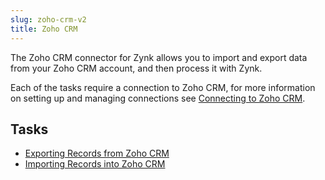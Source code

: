 ```yaml
---
slug: zoho-crm-v2
title: Zoho CRM
---
```

The Zoho CRM connector for Zynk allows you to import and export data from your Zoho CRM account, and then process it with Zynk.

Each of the tasks require a connection to Zoho CRM, for more  information on setting up and managing connections see [Connecting to Zoho CRM](connecting-to-zoho-crm-v2).

## Tasks

 * [Exporting Records from Zoho CRM](exporting-records-from-zoho-crm-v2)
 * [Importing Records into Zoho CRM](importing-records-into-zoho-crm-v2)